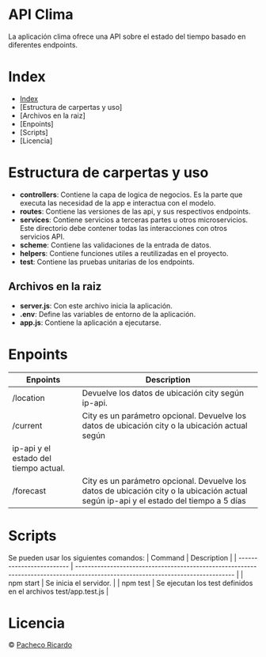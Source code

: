 # API Clima

La aplicación clima ofrece una API sobre el estado del tiempo basado en
diferentes endpoints.

# Index

- [Index](#index)
- [Estructura de carpertas y uso]
- [Archivos en la raiz]
- [Enpoints]
- [Scripts]
- [Licencia]

# Estructura de carpertas y uso


- **controllers**: Contiene la capa de logica de negocios. Es la parte que executa las necesidad de la app e interactua con el modelo.
- **routes**: Contiene las versiones de las api, y sus respectivos endpoints. 
- **services**: Contiene servicios a terceras partes u otros microservicios. 
Este directorio debe contener todas las interacciones con otros servicios API.
- **scheme**: Contiene las validaciones de la entrada de datos.
- **helpers**: Contiene funciones utiles a reutilizadas en el proyecto.
- **test**: Contiene las pruebas unitarias de los endpoints.

## Archivos en la raiz

- **server.js**: Con este archivo inicia la aplicación.
- **.env**: Define las variables de entorno de la aplicación.
- **app.js**: Contiene la aplicación a ejecutarse.

# Enpoints

| Enpoints | Description |
| ------------------------- | -------------------------------------------------------------------------------------------------------------------------------- |
| /location | Devuelve los datos de ubicación city según ip-api. |
| /current | City es un parámetro opcional. Devuelve los datos de ubicación city o la ubicación actual según
ip-api y el estado del tiempo actual. |
| /forecast | City es un parámetro opcional. Devuelve los datos de ubicación city o la ubicación actual según ip-api y el estado del tiempo a 5 días |


# Scripts
Se pueden usar los siguientes comandos:
| Command | Description |
| ------------------------- | -------------------------------------------------------------------------------------------------------------------------------- |
| npm start | Se inicia el servidor. |
| npm test | Se ejecutan los test definidos en el archivos test/app.test.js |


# Licencia

© [Pacheco Ricardo](https://www.github.com/tikipacheco)
